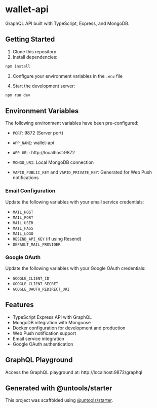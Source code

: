 
# wallet-api

GraphQL API built with TypeScript, Express, and MongoDB.

## Getting Started

1. Clone this repository
2. Install dependencies:
```bash
npm install
```
3. Configure your environment variables in the `.env` file

4. Start the development server:
```bash
npm run dev
```

## Environment Variables

The following environment variables have been pre-configured:

- `PORT`: 9872 (Server port)
- `APP_NAME`: wallet-api
- `APP_URL`: http://localhost:9872
- `MONGO_URI`: Local MongoDB connection

- `VAPID_PUBLIC_KEY` and `VAPID_PRIVATE_KEY`: Generated for Web Push notifications


### Email Configuration
Update the following variables with your email service credentials:
- `MAIL_HOST`
- `MAIL_PORT`
- `MAIL_USER`
- `MAIL_PASS`
- `MAIL_LOGO`
- `RESEND_API_KEY` (if using Resend)
- `DEFAULT_MAIL_PROVIDER`


### Google OAuth
Update the following variables with your Google OAuth credentials:
- `GOOGLE_CLIENT_ID`
- `GOOGLE_CLIENT_SECRET`
- `GOOGLE_OAUTH_REDIRECT_URI`






## Features

- TypeScript Express API with GraphQL
- MongoDB integration with Mongoose
- Docker configuration for development and production
- Web Push notification support
- Email service integration
- Google OAuth authentication

## GraphQL Playground

Access the GraphQL playground at: http://localhost:9872/graphql

## Generated with @untools/starter

This project was scaffolded using [@untools/starter](https://www.npmjs.com/package/@untools/starter).
